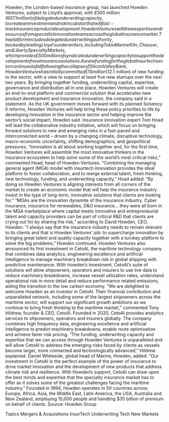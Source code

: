 Howden, the London-based insurance group, has launched Howden Ventures, subject to Lloyd’s approval, with £500 million ($607.1 million) of delegated underwriting capacity, to create an investment and risk incubator that will fast-track insurance product development.
Howden Ventures will draw expertise and resources from specialist innovation teams across the global insurance market. The platform includes delegated underwriting authority, backed by leading Lloyd’s underwriters, including Tokio Marine Kiln, Chaucer, and Liberty Specialty Markets, which provides £500 million of syndicated underwriting capacity to support the development of new insurance solutions.
As new funding for the global insurtech sector continues to fall following the collapse of Silicon Valley Bank, Howden Ventures has initially committed £10 million ($12.1 million) of new funding to the sector, with a view to support at least five new startups over the next two years.
By bringing together funding, underwriting capital, expertise, governance and distribution all in one place, Howden Ventures will create an end-to-end platform and commercial solution that accelerates new product development and insurance innovation, the company said in a statement. As the UK government moves forward with its planned Solvency II reforms, Howden Ventures will help bring these policy priorities to life by developing innovation in the insurance sector and helping improve the sector’s social impact, Howden said.
Insurance innovation expert Tom Hoad will lead the collaborative industry initiative, which will focus on bringing forward solutions to new and emerging risks in a fast-paced and interconnected world – driven by a changing climate, disruptive technology, macro-economic uncertainty, shifting demographics, and geopolitical pressures.
“Innovation is all about working together and, for the first time, Howden Ventures will assemble the most innovative thinkers in the insurance ecosystem to help solve some of the world’s most critical risks,” commented Hoad, head of Howden Ventures.
“Combining the managing general agent (MGA) model with insurtech innovation provides the ideal platform to foster collaboration, and to merge external talent, fresh thinking, new technology, funding, and underwriting capacity,” Hoad added. “By doing so Howden Ventures is aligning interests from all corners of the market to create an economic model that will help the insurance industry invest in the type of long-term, innovative solutions that clients are looking for.”
“MGAs are the innovation dynamite of the insurance industry. Cyber insurance, insurance for renewables, D&O insurance… they were all born in the MGA marketplace where capital meets innovative and entrepreneurial talent and capacity providers can be part of critical R&D that clients are crying out for by sharing the risk,” according to David Howden, CEO, Howden.
“I always say that the insurance industry needs to remain relevant to its clients and that is Howden Ventures’ job: to supercharge innovation by bringing great talent and quality capacity together with a turnkey platform to solve the big problems,” Howden continued.
Howden Ventures also announced its first investment in CetoAI, the maritime technology company that combines data analytics, engineering excellence and artificial intelligence to manage machinery breakdown risk in global shipping with predictive maintenance.
With Howden’s investment, CetoAI’s suite of solutions will allow shipowners, operators and insurers to use live data to reduce machinery breakdowns, increase vessel utilization rates, understand operational risk in more detail and reduce performance related emissions, aiding the transition to the low carbon economy.
“We are delighted to welcome Howden as an investor in CetoAI. Their financial contribution and unparalleled network, including some of the largest shipowners across the maritime sector, will support our significant growth ambitions as we continue to bring fresh thinking to the maritime market,” commented Tony Hildrew, founder & CEO, CetoAI.
Founded in 2020, CetoAI provides analytics services to shipowners, operators and insurers globally. The company combines high frequency data, engineering excellence and artificial intelligence to predict machinery breakdowns, enable route optimisation and achieve fairer risk pricing.
“The funding, underwriting capacity and expertise that we can access through Howden Ventures is unparalleled and will allow CetoAI to address the emerging risks faced by clients as vessels become larger, more connected and technologically advanced,” Hildrew explained.
Daniel Whiteside, global head of Marine, Howden, added: “Our investment in CetoAI is the perfect example of the power of insurance to drive market innovation and the development of new products that address climate risk and resilience. With Howden’s support, CetoAI can draw upon the best minds and expertise that the specialty insurance market has to offer as it solves some of the greatest challenges facing the maritime industry.”
Founded in 1994, Howden operates in 50 countries across Europe, Africa, Asia, the Middle East, Latin America, the USA, Australia and New Zealand, employing 15,000 people and handling $35 billion of premium on behalf of clients.
Source: Howden Group

Topics
Mergers & Acquisitions
InsurTech
Underwriting
Tech
New Markets
